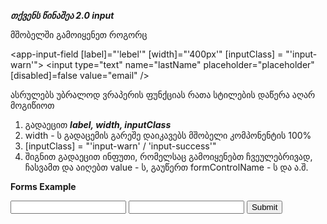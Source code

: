 ***თქვენს წინაშეა 2.0 input***

მშობელში გამოიყენეთ როგორც 

<app-input-field [label]="'lebel'" [width]="'400px'" [inputClass] = "'input-warn'">
    <input type="text" name="lastName" placeholder="placeholder" [disabled]=false value="email" />
</app-input-field>

</app-input-field> ასრულებს უბრალოდ ვრაპერის ფუნქციას რათა სტილების დაწერა აღარ მოგიწიოთ

1) </app-input-field>  გადაეცით  ***label, width, inputClass***  
2) width - ს გადაცემის გარეშე დაიკავებს მშობელი კომპონენტის 100%
3) [inputClass] = "'input-warn' / 'input-success'" 
4) </app-input-field> შიგნით გადაეცით ინფუთი, რომელსაც გამოიყენებთ ჩვეულებრივად, ჩასვამთ და აიღებთ  value - ს, გაუწერთ formControlName - ს და ა.შ.   



**Forms Example**

<form [formGroup]="contactForm" (ngSubmit)="onSubmit()">
    <app-input-field [label]="'lebel'" [width]="'400px'">
        <input type=" text" name="firstName" formControlName="firstname" />
    </app-input-field>
    <app-input-field [label]="'lebel'" [width]="'400px'">
        <input type=" text" name="lastName" formControlName="lastname" />
    </app-input-field>
    <button type="submit">Submit</button>
</form>